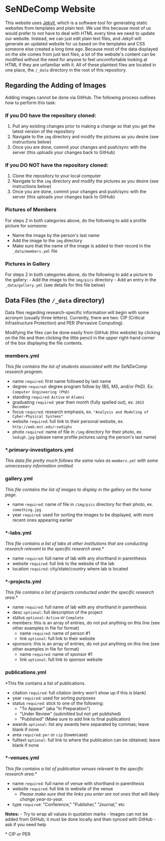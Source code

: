 SeNDeComp Website
=================

This website uses [Jekyll](http://jekyllrb.com/), which is a software tool for generating static websites from templates and plain text. We use this because most of us would prefer to not have to deal with HTML every time we need to update our website. Instead, we can just edit plain text files, and Jekyll will generate an updated website for us based on the templates and CSS someone else created a long time ago. Because most of the data displayed on the site comes from just text files, a lot of the website's content can be modified without the need for anyone to feel uncomfortable looking at HTML if they are unfamiliar with it. All of these plaintext files are located in one place, the `/_data` directory in the root of this repository.

Regarding the Adding of Images
------------------------------

Adding images cannot be done via GitHub. The following process outlines how to perform this task:

### If you DO have the repository cloned:

1.	Pull any existing changes prior to making a change so that you get the latest version of the repository
2.	Navigate to the `img` directory and modify the pictures as you desire (see instructions below)
3.	Once you are done, commit your changes and push/sync with the server (this uploads your changes back to GitHub)

### If you DO NOT have the repository cloned:

1.	Clone the repository to your local computer
2.	Navigate to the `img` directory and modify the pictures as you desire (see instructions below)
3.	Once you are done, commit your changes and push/sync with the server (this uploads your changes back to GitHub)

### Pictures of Members

For steps 2 in both categories above, do the following to add a profile picture for someone:

-	Name the image by the person's last name
-	Add the image to the `img` directory
-	Make sure that the name of the image is added to their record in the `_data/members.yml` file

### Pictures in Gallery

For steps 2 in both categories above, do the following to add a picture to the gallery: - Add the image to the `img/pics` directory - Add an entry in the `_data/gallery.yml` (see details for this file below)

Data Files (the `/_data` directory)
-----------------------------------

Data files regarding research-specific information will begin with some acronym (usually three letters). Currently, there are two: CIP (Critical Infrastructure Protection) and PER (Pervasive Computing).

Modifying the files can be done easily from GitHub (this website) by clicking on the file and then clicking the little pencil in the upper right-hand corner of the box displaying the file contents.

### members.yml

*This file contains the list of students associated with the SeNDeComp research program.*

-	name `required`: first name followed by last name
-	degree `required`: degree program follow by (BS, MS, and/or PhD). Ex: `Computer Engineering (PhD)`
-	standing `required`: `Active` or `Alumni`
-	graduating `required`: year then month (fully spelled out), ex. `2015 December`
-	focus `required`: research emphasis, ex. `"Analysis and Modeling of Cyber-Physical Systems"`
-	website `required`: full link to their personal website, ex. `http://web.mst.edu/~sedighs`
-	photo `required`: name of file in `/img` directory for their photo, ex. `Sedigh.jpg` (please name profile pictures using the person's last name)

### *.primary-investigators.yml

*This data file pretty much follows the same rules as `members.yml` with some unnecessary information omitted.*

### gallery.yml

*This file contains the list of images to display in the gallery on the home page.*

-	name `required`: name of file in `/img/pics` directory for their photo, ex. `something.jpg`
-	year `required`: used for sorting the images to be displayed, with more recent ones appearing earlier

### *-labs.yml

*This file contains a list of labs at other institutions that are conducting research relevant to the specific research area*.\*

-	name `required`: full name of lab with any shorthand in parenthesis
-	website `required`: full link to the website of the lab
-	location `required`: city/state/country where lab is located

### *-projects.yml

*This file contains a list of projects conducted under the specific research area*.\*

-	name `required`: full name of lab with any shorthand in parenthesis
-	desc `optional`: full description of the project
-	status `optional`: `Active` or `Complete`
-	members: this is an array of entries, do not put anything on this line (see other examples in file for format)
	-	name `required`: name of person #1
	-	link `optional`: full link to their website
-	sponsors: this is an array of entries, do not put anything on this line (see other examples in file for format)
	-	name `required`: name of sponsor #1
	-	link `optional`: full link to sponsor website

### publications.yml

*This file contains a list of publications.

-	citation `required`: full citation (entry won't show up if this is blank)
-	year `required`: used for sorting purposes
-	status `required`: stick to one of the following:
	-	"To Appear" (aka "In Preparation")
	-	"Under Review" (submitted but not yet published)
	-	"Published" (Make sure to add link to final publication)
-	awards `optional`: list any awards here separated by commas; leave blank if none
-	area `required`: `per` or `cip` (lowercase)
-	fulltext `optional`: full link to where the publication can be obtained; leave blank if none

### *-venues.yml

*This file contains a list of publication venues relevant to the specific research area*.\*

-	name `required`: full name of venue with shorthand in parenthesis
-	website `required`: full link to website of the venue
	-	*Please make sure that the links you enter are not ones that will likely change year-to-year.*
-	type `required`: "Conference," "Publisher," "Journal," etc

**Notes:** - Try to wrap all values in quotation marks - Images can not be added from GitHub; it must be done locally and then synced with GitHub - ask if you need help

\* CIP or PER
